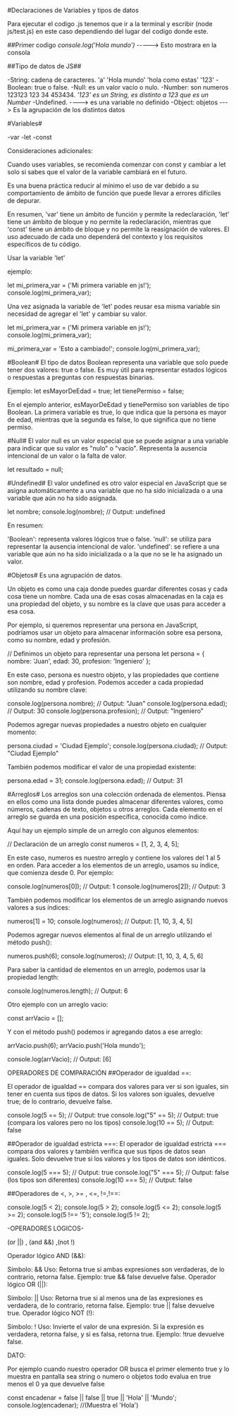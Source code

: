 #Declaraciones de Variables y tipos de datos

Para ejecutar el codigo .js tenemos que ir a la terminal y escribir (node js/test.js) en este caso dependiendo del lugar del codigo donde este.

##Primer codigo
*console.log('Hola mundo')* -----> Esto mostrara en la consola 

##Tipo de datos de JS##

-String: cadena de caracteres. 'a' 'Hola mundo' 'hola como estas' '123'
-Boolean: true o false.
-Null: es un valor vacío o nulo.
-Number: son numeros 123123 123 34 453434.
*'123' es un String, es distinto a 123 que es un Number*
-Undefined. ----> es una variable no definido
-Object: objetos ---> Es la agrupación de los distintos datos


#Variables#

-var 
-let
-const

Consideraciones adicionales:

Cuando uses variables, se recomienda comenzar con const y cambiar a let solo si sabes que el valor de la variable cambiará en el futuro.

Es una buena práctica reducir al mínimo el uso de var debido a su comportamiento de ámbito de función que puede llevar a errores difíciles de depurar.

En resumen, 'var' tiene un ámbito de función y permite la redeclaración, 'let' tiene un ámbito de bloque y no permite la redeclaración, mientras que 'const' tiene un ámbito de bloque y no permite la reasignación de valores. El uso adecuado de cada uno dependerá del contexto y los requisitos específicos de tu código.

Usar la variable 'let'

ejemplo:

let mi_primera_var = ('Mi primera variable en js!');
console.log(mi_primera_var);

Una vez asignada la variable de 'let' podes reusar esa misma variable sin necesidad de agregar el 'let' y cambiar su valor.

let mi_primera_var = ('Mi primera variable en js!');
console.log(mi_primera_var);

mi_primera_var = 'Esto a cambiado!';
console.log(mi_primera_var);



#Boolean#
El tipo de datos Boolean representa una variable que solo puede tener dos valores: true o false. Es muy útil para representar estados lógicos o respuestas a preguntas con respuestas binarias.

Ejemplo:
let esMayorDeEdad = true;
let tienePermiso = false;

En el ejemplo anterior, esMayorDeEdad y tienePermiso son variables de tipo Boolean. La primera variable es true, lo que indica que la persona es mayor de edad, mientras que la segunda es false, lo que significa que no tiene permiso.



#Null#
El valor null es un valor especial que se puede asignar a una variable para indicar que su valor es "nulo" o "vacío". Representa la ausencia intencional de un valor o la falta de valor.

let resultado = null;



#Undefined#
El valor undefined es otro valor especial en JavaScript que se asigna automáticamente a una variable que no ha sido inicializada o a una variable que aún no ha sido asignada.

let nombre;
console.log(nombre); // Output: undefined


En resumen:

'Boolean': representa valores lógicos true o false.
'null': se utiliza para representar la ausencia intencional de valor.
'undefined': se refiere a una variable que aún no ha sido inicializada o a la que no se le ha asignado un valor.


#Objetos#
Es una agrupación de datos.

Un objeto es como una caja donde puedes guardar diferentes cosas y cada cosa tiene un nombre. Cada una de esas cosas almacenadas en la caja es una propiedad del objeto, y su nombre es la clave que usas para acceder a esa cosa.

Por ejemplo, si queremos representar una persona en JavaScript, podríamos usar un objeto para almacenar información sobre esa persona, como su nombre, edad y profesión.

// Definimos un objeto para representar una persona
let persona = {
  nombre: 'Juan',
  edad: 30,
  profesion: 'Ingeniero'
};

En este caso, persona es nuestro objeto, y las propiedades que contiene son nombre, edad y profesion. Podemos acceder a cada propiedad utilizando su nombre clave:

console.log(persona.nombre); // Output: "Juan"
console.log(persona.edad); // Output: 30
console.log(persona.profesion); // Output: "Ingeniero"

Podemos agregar nuevas propiedades a nuestro objeto en cualquier momento:

persona.ciudad = 'Ciudad Ejemplo';
console.log(persona.ciudad); // Output: "Ciudad Ejemplo"

También podemos modificar el valor de una propiedad existente:

persona.edad = 31;
console.log(persona.edad); // Output: 31



#Arreglos#
Los arreglos son una colección ordenada de elementos. Piensa en ellos como una lista donde puedes almacenar diferentes valores, como números, cadenas de texto, objetos u otros arreglos. Cada elemento en el arreglo se guarda en una posición específica, conocida como índice.

Aquí hay un ejemplo simple de un arreglo con algunos elementos:

// Declaración de un arreglo
const numeros = [1, 2, 3, 4, 5];

En este caso, numeros es nuestro arreglo y contiene los valores del 1 al 5 en orden.
Para acceder a los elementos de un arreglo, usamos su índice, que comienza desde 0. Por ejemplo:

console.log(numeros[0]); // Output: 1
console.log(numeros[2]); // Output: 3


También podemos modificar los elementos de un arreglo asignando nuevos valores a sus índices:

numeros[1] = 10;
console.log(numeros); // Output: [1, 10, 3, 4, 5]

Podemos agregar nuevos elementos al final de un arreglo utilizando el método push():

numeros.push(6);
console.log(numeros); // Output: [1, 10, 3, 4, 5, 6]


Para saber la cantidad de elementos en un arreglo, podemos usar la propiedad length:

console.log(numeros.length); // Output: 6


Otro ejemplo con un arreglo vacio:

const arrVacio = [];

Y con el método push() podemos ir agregando datos a ese arreglo:

arrVacio.push(6);
arrVacio.push('Hola mundo');

console.log(arrVacio); // Output: [6]



OPERADORES DE COMPARACIÓN
##Operador de igualdad ==:

El operador de igualdad == compara dos valores para ver si son iguales, sin tener en cuenta sus tipos de datos. Si los valores son iguales, devuelve true; de lo contrario, devuelve false.

console.log(5 == 5); // Output: true
console.log("5" == 5); // Output: true (compara los valores pero no los tipos)
console.log(10 == 5); // Output: false



##Operador de igualdad estricta ===:
El operador de igualdad estricta === compara dos valores y también verifica que sus tipos de datos sean iguales. Solo devuelve true si los valores y los tipos de datos son idénticos.

console.log(5 === 5); // Output: true
console.log("5" === 5); // Output: false (los tipos son diferentes)
console.log(10 === 5); // Output: false


##Operadores de <, >, >= , <=, !=,!==:

console.log(5 < 2);
console.log(5 > 2);
console.log(5 <= 2);
console.log(5 >= 2);
console.log(5 !== '5'); 
console.log(5 != 2);



-OPERADORES LOGICOS-

(or ||) , (and &&) ,(not !)

Operador lógico AND (&&):

Símbolo: &&
Uso: Retorna true si ambas expresiones son verdaderas, de lo contrario, retorna false.
Ejemplo: true && false devuelve false.
Operador lógico OR (||):

Símbolo: ||
Uso: Retorna true si al menos una de las expresiones es verdadera, de lo contrario, retorna false.
Ejemplo: true || false devuelve true.
Operador lógico NOT (!):

Símbolo: !
Uso: Invierte el valor de una expresión. Si la expresión es verdadera, retorna false, y si es falsa, retorna true.
Ejemplo: !true devuelve false.


DATO:

Por ejemplo cuando nuestro operador OR busca el primer elemento true y lo muestra en pantalla sea string o numero o objetos todo evalua en true menos el 0 ya que devuelve false

const encadenar = false || false || true || 'Hola' || 'Mundo';
console.log(encadenar); //(Muestra el 'Hola')

